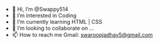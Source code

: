 - 👋 Hi, I’m @Swappy514
- 👀 I’m interested in Coding
- 🌱 I’m currently learning HTML | CSS
- 💞️ I’m looking to collaborate on ...
- 📫 How to reach me Gmail: swaroopjadhav5@gmail.com

<!---
Swappy514/Swappy514 is a ✨ special ✨ repository because its `README.md` (this file) appears on your GitHub profile.
You can click the Preview link to take a look at your changes.
--->
